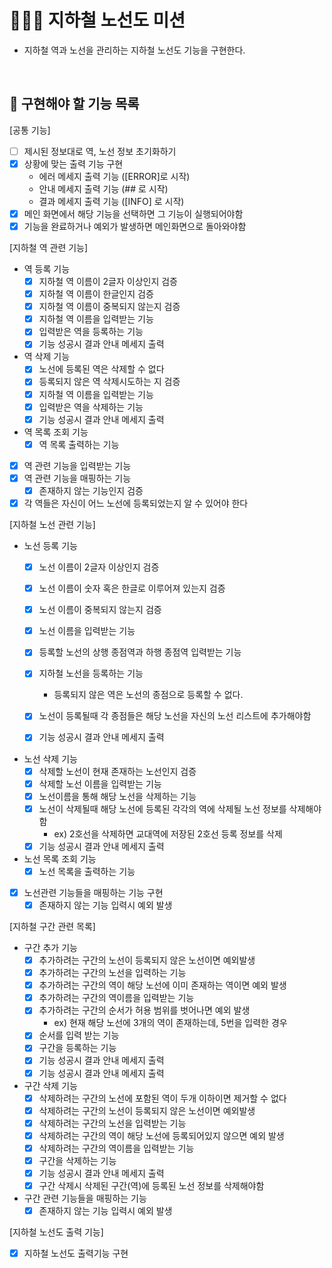 # 👨🏻‍💻 지하철 노선도 미션
- 지하철 역과 노선을 관리하는 지하철 노선도 기능을 구현한다.

<br>

## 🍚 구현해야 할 기능 목록
[공통 기능]
- [ ] 제시된 정보대로 역, 노선 정보 초기화하기
- [x] 상황에 맞는 출력 기능 구현
    - 에러 메세지 출력 기능 ([ERROR]로 시작)
    - 안내 메세지 출력 기능 (## 로 시작)
    - 결과 메세지 출력 기능 ([INFO] 로 시작)
- [x] 메인 화면에서 해당 기능을 선택하면 그 기능이 실행되어야함
- [x] 기능을 완료하거나 예외가 발생하면 메인화면으로 돌아와야함

[지하철 역 관련 기능]
- 역 등록 기능
    - [x] 지하철 역 이름이 2글자 이상인지 검증
    - [x] 지하철 역 이름이 한글인지 검증
    - [x] 지하철 역 이름이 중복되지 않는지 검증
    - [x] 지하철 역 이름을 입력받는 기능
    - [x] 입력받은 역을 등록하는 기능
    - [x] 기능 성공시 결과 안내 메세지 출력
    
- 역 삭제 기능
    - [x] 노선에 등록된 역은 삭제할 수 없다
    - [x] 등록되지 않은 역 삭제시도하는 지 검증
    - [x] 지하철 역 이름을 입력받는 기능
    - [x] 입력받은 역을 삭제하는 기능
    - [x] 기능 성공시 결과 안내 메세지 출력

- 역 목록 조회 기능
    - [x] 역 목록 출력하는 기능
 
- [x] 역 관련 기능을 입력받는 기능
- [x] 역 관련 기능을 매핑하는 기능
    - [x] 존재하지 않는 기능인지 검증
    
- [x] 각 역들은 자신이 어느 노선에 등록되었는지 알 수 있어야 한다

[지하철 노선 관련 기능]
- 노선 등록 기능
    - [x] 노선 이름이 2글자 이상인지 검증
    - [x] 노선 이름이 숫자 혹은 한글로 이루어져 있는지 검증
    - [x] 노선 이름이 중복되지 않는지 검증
    - [x] 노선 이름을 입력받는 기능
    - [x] 등록할 노선의 상행 종점역과 하행 종점역 입력받는 기능
    - [x] 지하철 노선을 등록하는 기능
        - 등록되지 않은 역은 노선의 종점으로 등록할 수 없다. 
    - [x] 노선이 등록될때 각 종점들은 해당 노선을 자신의 노선 리스트에 추가해야함
    - [x] 기능 성공시 결과 안내 메세지 출력
    

- 노선 삭제 기능
    - [x] 삭제할 노선이 현재 존재하는 노선인지 검증
    - [x] 삭제할 노선 이름을 입력받는 기능
    - [x] 노선이름을 통해 해당 노선을 삭제하는 기능
    - [x] 노선이 삭제될때 해당 노선에 등록된 각각의 역에 삭제될 노선 정보를 삭제해야함
        - ex) 2호선을 삭제하면 교대역에 저장된 2호선 등록 정보를 삭제
    - [x] 기능 성공시 결과 안내 메세지 출력
 
- 노선 목록 조회 기능
    - [x] 노선 목록을 출력하는 기능

- [x] 노선관련 기능들을 매핑하는 기능 구현
    - [x] 존재하지 않는 기능 입력시 예외 발생
    
[지하철 구간 관련 목록]
- 구간 추가 기능
    - [x] 추가하려는 구간의 노선이 등록되지 않은 노선이면 예외발생
    - [x] 추가하려는 구간의 노선을 입력하는 기능
    - [x] 추가하려는 구간의 역이 해당 노선에 이미 존재하는 역이면 예외 발생
    - [x] 추가하려는 구간의 역이름을 입력받는 기능
    - [x] 추가하려는 구간의 순서가 허용 범위를 벗어나면 예외 발생
        - ex) 현재 해당 노선에 3개의 역이 존재하는데, 5번을 입력한 경우
    - [x] 순서를 입력 받는 기능
    - [x] 구간을 등록하는 기능
    - [x] 기능 성공시 결과 안내 메세지 출력
    - [x] 기능 성공시 결과 안내 메세지 출력

- 구간 삭제 기능
    - [x] 삭제하려는 구간의 노선에 포함된 역이 두개 이하이면 제거할 수 없다
    - [x] 삭제하려는 구간의 노선이 등록되지 않은 노선이면 예외발생
    - [x] 삭제하려는 구간의 노선을 입력받는 기능
    - [x] 삭제하려는 구간의 역이 해당 노선에 등록되어있지 않으면 예외 발생
    - [x] 삭제하려는 구간의 역이름을 입력받는 기능
    - [x] 구간을 삭제하는 기능
    - [x] 기능 성공시 결과 안내 메세지 출력
    - [x] 구간 삭제시 삭제된 구간(역)에 등록된 노선 정보를 삭제해야함

- 구간 관련 기능들을 매핑하는 기능
    - [x] 존재하지 않는 기능 입력시 예외 발생

[지하철 노선도 출력 기능]
- [x] 지하철 노선도 출력기능 구현

